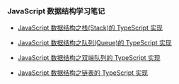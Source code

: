 ### JavaScript 数据结构学习笔记

- [JavaScript 数据结构之栈(Stack)的 TypeScript 实现](./notes/stack.md)

- [JavaScript 数据结构之队列(Queue)的 TypeScript 实现](./notes/queue.md)

- [JavaScript 数据结构之双端队列的 TypeScript 实现](./notes/deque.md)

- [JavaScript 数据结构之链表的 TypeScript 实现](./notes/linkedList.md)

